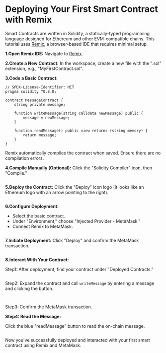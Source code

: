 # Deploying Your First Smart Contract with Remix

Smart Contracts are written in Solidity, a statically-typed programming language designed for Ethereum and other EVM-compatible chains. This tutorial uses [Remix](https://remix.ethereum.org/#lang=en\&optimize=false\&runs=200\&evmVersion=null), a browser-based IDE that requires minimal setup.

**1.Open Remix IDE:** Navigate to [Remix](https://remix.ethereum.org/).

**2.Create a New Contract:** In the workspace, create a new file with the ".sol" extension, e.g., "MyFirstContract.sol".

**3.Code a Basic Contract:**

```solidity
// SPDX-License-Identifier: MIT
pragma solidity ^0.8.0;

contract MessageContract {
    string private message;

    function writeMessage(string calldata newMessage) public {
        message = newMessage;
    }

    function readMessage() public view returns (string memory) {
        return message;
    }
}
```

Remix automatically compiles the contract when saved. Ensure there are no compilation errors.

**4.Compile Manually (Optional):** Click the "Solidity Compiler" icon, then "Compile."

<figure><img src="https://lh7-us.googleusercontent.com/VbI6PZcv_-13Yu2FHAGfYFjXQwPKbGeKf595txk_9lLN2abSMlelJ8xNOg--k0xLkwVEIqp6A79QmZIL5mBUHlrmxuM-zorqPoh-EJ29irPQ80XTOE39zdxpDhP4EwhnbaxLoByVwhnAScGVasWtAxY" alt=""><figcaption></figcaption></figure>

**5.Deploy the Contract:** Click the "Deploy" icon logo (it looks like an Ethereum logo with an arrow pointing to the right).

<figure><img src="https://lh7-us.googleusercontent.com/ipWX5Hf3N3dLz03VSskdtYs5Y_8wUjy-XAriWpYbZpsX8jucpNBqOMu5sNomIfa8Q3oBCzvqtVsIAlBAsbFVvDC7cERlspm80AbtZEI-oJtWq3mN87yxCagZr1LiXnlK8rbt3b8AqgkAmmkncjpDesw" alt=""><figcaption></figcaption></figure>

**6.Configure Deployment:**

* Select the basic contract.
* Under "Environment," choose "Injected Provider - MetaMask."
* Connect Remix to MetaMask.

<figure><img src="https://lh7-us.googleusercontent.com/IBSDB3_h_dspP8TmnYITbxN6evUr3qi8fkSmi9esFp8lkqNWNCFRh4DoNON58N4Lip38QR9SarNebFAXiIa4VpdRMFgfOPCFbghccUMBi_C6bt0NvVNQlT7XD3bSqTJy5O0Z_Fl7TaO7WDieYtX1gXA" alt=""><figcaption></figcaption></figure>

**7.Initiate Deployment:** Click "Deploy" and confirm the MetaMask transaction.

<figure><img src="https://lh7-us.googleusercontent.com/r6Rtz_opxsWjqfjo9gXDefnvUXo0uPxgXuMgr8GuwdhCCMfERoV8A66FS6j5Kn0VUeSqsyUzLiT51Jp60MLv8OPsNaUuBt5GoucS-EdaU2o6HZRhJc5-aYEizH0SMgwGoSzOs-3a-e6QC4We0A5PEAk" alt=""><figcaption></figcaption></figure>

**8.Interact With Your Contract:**

Step1: After deployment, find your contract under "Deployed Contracts."

<figure><img src="https://lh7-us.googleusercontent.com/ll7xe7898NMnbD0klTFPS1lh31XCBPU4tALhEju4Fbz1wot78quV-bhKIXeW-LybFehbPUHHcTEkQ-E_eiGbpZA8t9mQaygJOT9BNDhekkvX09qzvevv3QPe5w6KaAOo6OVL93a4Sbzt1UMnPBnS5Eo" alt=""><figcaption></figcaption></figure>

Step2: Expand the contract and call `writeMessage` by entering a message and clicking the button.

<figure><img src="https://lh7-us.googleusercontent.com/4VaxPuh7P7C0ovrielVb-VRSH89SUmfJngYVpGdDSbA_cK2xu8wm_WFpAsWjXP6nvtnQqvhw3CDWogzlFcf7R549RxJ0IjNM9FqMBgu34pwGXIA1B-vaSlHLljXUVn9Rd-LBP6YjvLIaoVoqhtVKbFk" alt=""><figcaption></figcaption></figure>

<figure><img src="https://lh7-us.googleusercontent.com/pxJUuzfByMz7j1KVU9MDAIxG1S1-2cWTtwUTJgZHreFpVq6KHuh6rnOM-xs_fTrT5KkSYwbo3CMcS5YksjMWmA51TDzKBBLSKv1WzC8TGdP0WgKytCZdv-5O_ENyRZwqU7phYIQI6TKRW7sMPETgLXs" alt=""><figcaption></figcaption></figure>

Step3: Confirm the MetaMask transaction.

**Step4: Read the Message:**

Click the blue "readMessage" button to read the on-chain message.

<figure><img src="https://lh7-us.googleusercontent.com/Og4j16JQNEGhVqxe0p_t9B4prneNgTh_SxOr0g3hOU8q_uZ_7eUxCYIf6nj1LSGxQ4_Is3p_lE3IVGV7qLarKK9c9xZo93LBdep6PmKfsy_MHzJrB5o8XBfnw5e1A__F55nqaKJ-_VCsRyZmO-IGqG0" alt=""><figcaption></figcaption></figure>

Now you've successfully deployed and interacted with your first smart contract using Remix and MetaMask.
